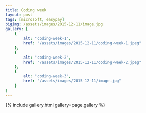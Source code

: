 ```yaml
---
title: Coding week
layout: post
tags: [microsoft, easypay]
bigimg: /assets/images/2015-12-11/image.jpg
gallery: [
    {
        alt: "coding-week-1",
        href: "/assets/images/2015-12-11/coding-week-1.jpeg"
    },
    { 
        alt: "coding-week-2",
        href: "/assets/images/2015-12-11/coding-week-2.jpeg"
    },
    {
        alt: "coding-week-3",
        href: "/assets/images/2015-12-11/image.jpg"
    }
]
---
```


{% include gallery.html gallery=page.gallery %}